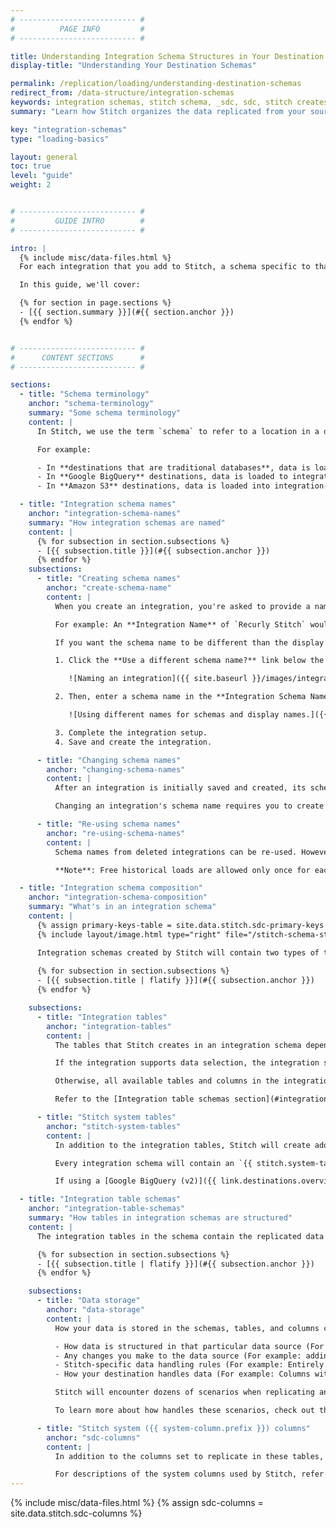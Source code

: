 ```yaml
---
# -------------------------- #
#          PAGE INFO         #
# -------------------------- #

title: Understanding Integration Schema Structures in Your Destination
display-title: "Understanding Your Destination Schemas"

permalink: /replication/loading/understanding-destination-schemas
redirect_from: /data-structure/integration-schemas
keywords: integration schemas, stitch schema, _sdc, sdc, stitch creates schemas, data warehouse, dataset, datasets
summary: "Learn how Stitch organizes the data replicated from your sources in your destination."

key: "integration-schemas"
type: "loading-basics"

layout: general
toc: true
level: "guide"
weight: 2


# -------------------------- #
#         GUIDE INTRO        #
# -------------------------- #

intro: |
  {% include misc/data-files.html %}
  For each integration that you add to Stitch, a schema specific to that integration will be created in your destination. The integration's schema is where all the data Stitch replicates from the data source will be stored.

  In this guide, we'll cover:

  {% for section in page.sections %}
  - [{{ section.summary }}](#{{ section.anchor }})
  {% endfor %}


# -------------------------- #
#      CONTENT SECTIONS      #
# -------------------------- #

sections:
  - title: "Schema terminology"
    anchor: "schema-terminology"
    summary: "Some schema terminology"
    content: |
      In Stitch, we use the term `schema` to refer to a location in a destination where integration data is loaded. Depending on the destination you're using, this might mean different things.

      For example:

      - In **destinations that are traditional databases**, data is loaded to integration-specific **schemas**. 
      - In **Google BigQuery** destinations, data is loaded to integration-specific [**datasets**](https://cloud.google.com/bigquery/docs/datasets-intro){:target="new"}.
      - In **Amazon S3** destinations, data is loaded into integration-specific **folders**. The integration names and [S3 Object Keys]({{ link.destinations.setup.amazon-s3 | prepend: site.baseurl | append:"#define-s3-object-key" }}) determine the exact location in the S3 bucket.

  - title: "Integration schema names"
    anchor: "integration-schema-names"
    summary: "How integration schemas are named"
    content: |
      {% for subsection in section.subsections %}
      - [{{ subsection.title }}](#{{ subsection.anchor }})
      {% endfor %}
    subsections:
      - title: "Creating schema names"
        anchor: "create-schema-name"
        content: |
          When you create an integration, you're asked to provide a name for the integration. This name is used to create the integration's schema in your destination.

          For example: An **Integration Name** of `Recurly Stitch` would create a schema named `recurly_stitch` in the destination.

          If you want the schema name to be different than the display name when initially creating an integration:

          1. Click the **Use a different schema name?** link below the **Integration Name** field:

             ![Naming an integration]({{ site.baseurl }}/images/integrations/integration-name.png)

          2. Then, enter a schema name in the **Integration Schema Name** field that displays:

             ![Using different names for schemas and display names.]({{ site.baseurl }}/images/integrations/change-schema-name.png)

          3. Complete the integration setup.
          4. Save and create the integration.

      - title: "Changing schema names"
        anchor: "changing-schema-names"
        content: |
          After an integration is initially saved and created, its schema name can't be changed.

          Changing an integration's schema name requires you to create a new integration and re-replicate all historical data.

      - title: "Re-using schema names"
        anchor: "re-using-schema-names"
        content: |
          Schema names from deleted integrations can be re-used. However, if a naming collision occurs (two schema names canonicalize to the same name) the destination [may reject the data](#rejected-records-log). This is because deleting an integration in Stitch won't delete that integration's schema or data from your destination.

          **Note**: Free historical loads are allowed only once for each integration namespace, or schema name. Refer to the [Billing FAQ]({{ link.billing.billing-faq | prepend: site.baseurl | append: "#historical-data-loads" }}) for more info and examples.

  - title: "Integration schema composition"
    anchor: "integration-schema-composition"
    summary: "What's in an integration schema"
    content: |
      {% assign primary-keys-table = site.data.stitch.sdc-primary-keys %}
      {% include layout/image.html type="right" file="/stitch-schema-structure.png" max-width="400" enlarge=true %}

      Integration schemas created by Stitch will contain two types of tables:
      
      {% for subsection in section.subsections %}
      - [{{ subsection.title | flatify }}](#{{ subsection.anchor }})
      {% endfor %}

    subsections:
      - title: "Integration tables"
        anchor: "integration-tables"
        content: |
          The tables that Stitch creates in an integration schema depends on whether the integration supports [data selection]({{ link.replication.syncing | prepend: site.baseurl | append: "#table-column-selection-support" }}).

          If the integration supports data selection, the integration schema will contain only the tables (and columns, if column selection is supported) that you set to replicate.

          Otherwise, all available tables and columns in the integration will be replicated to your destination.

          Refer to the [Integration table schemas section](#integration-table-schemas) below more info on how individual integration tables are structured.

      - title: "Stitch system tables"
        anchor: "stitch-system-tables"
        content: |
          In addition to the integration tables, Stitch will create additional tables in the integration schema. These tables are prepended with `{{ system-column.prefix }}`.

          Every integration schema will contain an `{{ stitch.system-tables.sdc-rejected.name }}` table, which serves as the integration's log for data loading issues. Refer to the [Rejected records system table documentation]({{ link.destinations.storage.rejected-records | prepend: site.baseurl }}) for more info.

          If using a [Google BigQuery (v2)]({{ link.destinations.overviews.bigquery | prepend: site.baseurl }}) or [Microsoft Azure Synapse Analytics destination]({{ link.destinations.overviews.azure | prepend: site.baseurl }}), every integration schema will also contain a table named `{{ stitch.system-tables.sdc-primary-keys.name }}`. This table contains the Primary Keys for the tables in the integration schema. Refer to the [Primary Keys system table documentation]({{ link.destinations.storage.primary-key-system-table | prepend: site.baseurl }}) for more info.

  - title: "Integration table schemas"
    anchor: "integration-table-schemas"
    summary: "How tables in integration schemas are structured"
    content: |
      The integration tables in the schema contain the replicated data from tables set to replicate. **Note**: If you de-select a table from replication, doing so won't remove that table's data from your destination.

      {% for subsection in section.subsections %}
      - [{{ subsection.title | flatify }}](#{{ subsection.anchor }})
      {% endfor %}

    subsections:
      - title: "Data storage"
        anchor: "data-storage"
        content: |
          How your data is stored in the schemas, tables, and columns created by Stitch depends on a few things:

          - How data is structured in that particular data source (For example: Use of nested data structures),
          - Any changes you make to the data source (For example: adding/removing a column),
          - Stitch-specific data handling rules (For example: Entirely `NULL` columns), and
          - How your destination handles data (For example: Columns with mixed data types, nested data structures)

          Stitch will encounter dozens of scenarios when replicating and loading your data. Familiarizing yourself with these scenarios and the nuances of your destination will enable you to better understand your data's structure and efficiently troubleshoot if issues arise.

          To learn more about how handles these scenarios, check out the [Data Loading guide for your destination]({{ link.destinations.storage.loading-data | prepend: site.baseurl }}).

      - title: "Stitch system ({{ system-column.prefix }}) columns"
        anchor: "sdc-columns"
        content: |
          In addition to the columns set to replicate in these tables, there are also a few columns prepended with `{{ system-column.prefix }}`. Stitch uses these columns to replicate your data. **Don't remove these columns**, as doing so will cause replication issues in Stitch.

          For descriptions of the system columns used by Stitch, refer to the [System tables and columns guide]({{ link.destinations.storage.system-tables-and-columns | prepend: site.baseurl }}).
---
```

{% include misc/data-files.html %}
{% assign sdc-columns = site.data.stitch.sdc-columns %}